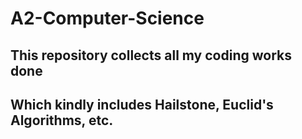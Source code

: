 # A2-Computer-Science

## This repository collects all my coding works done
    
## Which kindly includes Hailstone, Euclid's Algorithms, etc.
